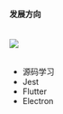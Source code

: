 <!--
 * @Author: your name
 * @Date: 2021-02-20 13:00:37
 * @LastEditTime: 2021-02-20 13:45:05
 * @LastEditors: Please set LastEditors
 * @Description: In User Settings Edit
 * @FilePath: /GitHub/technology-stack/职业规划/展望2021.md
-->

#### 发展方向

<br>

<img src="./images/1.png" />

<br>

<br>

- 源码学习
- Jest
- Flutter
- Electron
